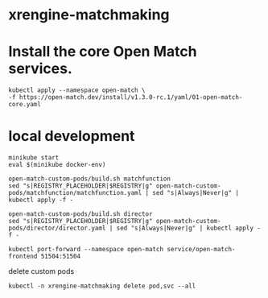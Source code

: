 # xrengine-matchmaking

# Install the core Open Match services.
```
kubectl apply --namespace open-match \
-f https://open-match.dev/install/v1.3.0-rc.1/yaml/01-open-match-core.yaml
```

# local development
```
minikube start
eval $(minikube docker-env)
```

```
open-match-custom-pods/build.sh matchfunction
sed "s|REGISTRY_PLACEHOLDER|$REGISTRY|g" open-match-custom-pods/matchfunction/matchfunction.yaml | sed "s|Always|Never|g" | kubectl apply -f -

open-match-custom-pods/build.sh director
sed "s|REGISTRY_PLACEHOLDER|$REGISTRY|g" open-match-custom-pods/director/director.yaml | sed "s|Always|Never|g" | kubectl apply -f -
```

```
kubectl port-forward --namespace open-match service/open-match-frontend 51504:51504
```

delete custom pods
```
kubectl -n xrengine-matchmaking delete pod,svc --all
```